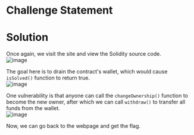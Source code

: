 # Challenge Statement


# Solution
Once again, we visit the site and view the Solidity source code.  
![image](https://github.com/user-attachments/assets/a45376e0-1afe-4bae-bb7a-3a80f432d350)

The goal here is to drain the contract's wallet, which would cause `isSolved()` function to return true.  
![image](https://github.com/user-attachments/assets/336e6291-48d0-43b4-ae7c-c5bf0dab357e)

One vulnerability is that anyone can call the `changeOwnership()` function to become the new owner, after which we can call `withdraw()` to transfer all funds from the wallet.  
![image](https://github.com/user-attachments/assets/4950cfb5-60f4-4342-b925-0e91f5ed9d42)

Now, we can go back to the webpage and get the flag.  


